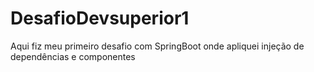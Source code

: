 # DesafioDevsuperior1

Aqui fiz meu primeiro desafio com SpringBoot onde apliquei
injeção de dependências e componentes
